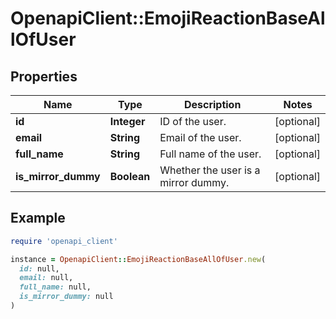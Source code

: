 # OpenapiClient::EmojiReactionBaseAllOfUser

## Properties

| Name | Type | Description | Notes |
| ---- | ---- | ----------- | ----- |
| **id** | **Integer** | ID of the user.  | [optional] |
| **email** | **String** | Email of the user.  | [optional] |
| **full_name** | **String** | Full name of the user.  | [optional] |
| **is_mirror_dummy** | **Boolean** | Whether the user is a mirror dummy.  | [optional] |

## Example

```ruby
require 'openapi_client'

instance = OpenapiClient::EmojiReactionBaseAllOfUser.new(
  id: null,
  email: null,
  full_name: null,
  is_mirror_dummy: null
)
```


